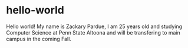 # hello-world
Hello world! My name is Zackary Pardue, I am 25 years old and studying Computer Science at Penn State Altoona and will be transfering to main campus in the coming Fall.
